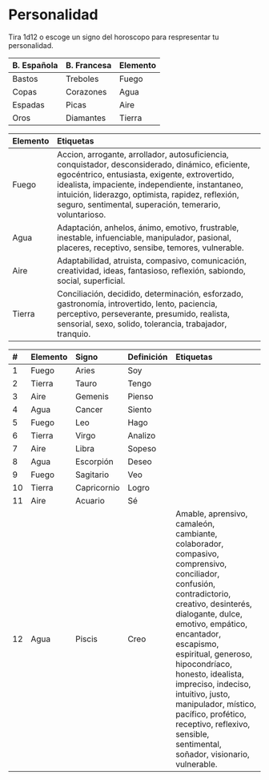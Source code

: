 
Personalidad
============

Tira 1d12 o escoge un signo del horoscopo para respresentar tu personalidad.

| B. Española | B. Francesa | Elemento |
| :---------- | :---------- | :------- | 
| Bastos      | Treboles    | Fuego    |
| Copas       | Corazones   | Agua     |
| Espadas     | Picas       | Aire     |
| Oros        | Diamantes   | Tierra   |

| Elemento | Etiquetas |
| :------- | :-------- |
| Fuego    | Accion, arrogante, arrollador, autosuficiencia, conquistador, desconsiderado, dinámico, eficiente, egocéntrico, entusiasta, exigente, extrovertido, idealista, impaciente, independiente, instantaneo, intuición, liderazgo, optimista, rapidez, reflexión, seguro, sentimental, superación, temerario, voluntarioso. |
| Agua     | Adaptación, anhelos, ánimo, emotivo, frustrable, inestable, infuenciable, manipulador, pasional, placeres, receptivo, sensibe, temores, vulnerable. |
| Aire     | Adaptabilidad, atruista, compasivo, comunicación, creatividad, ideas, fantasioso, reflexión, sabiondo, social, superficial. |
| Tierra   | Conciliación, decidido, determinación, esforzado, gastronomía, introvertido, lento, paciencia, perceptivo, perseverante, presumido, realista, sensorial, sexo, solido, tolerancia, trabajador, tranquio. |

| #  | Elemento | Signo       | Definición | Etiquetas |
| :- | :------- | :---------- | :--------- | :-------- |
| 1  | Fuego    | Aries       | Soy        |
| 2  | Tierra   | Tauro       | Tengo      |
| 3  | Aire     | Gemenis     | Pienso     |
| 4  | Agua     | Cancer      | Siento     |
| 5  | Fuego    | Leo         | Hago       |
| 6  | Tierra   | Virgo       | Analizo    |
| 7  | Aire     | Libra       | Sopeso     |
| 8  | Agua     | Escorpión   | Deseo      |
| 9  | Fuego    | Sagitario   | Veo        |
| 10 | Tierra   | Capricornio | Logro      |
| 11 | Aire     | Acuario     | Sé         |
| 12 | Agua     | Piscis      | Creo       | Amable, aprensivo, camaleón, cambiante, colaborador, compasivo, comprensivo, conciliador, confusión, contradictorio, creativo, desinterés, dialogante, dulce, emotivo, empático, encantador, escapismo, espiritual, generoso, hipocondríaco, honesto, idealista, impreciso, indeciso, intuitivo, justo, manipulador, místico, pacífico, profético, receptivo, reflexivo, sensible, sentimental, soñador, visionario, vulnerable. |

